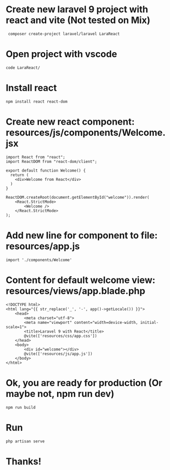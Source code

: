 # Create new laravel 9 project with react and vite (Not tested on Mix)
```
 composer create-project laravel/laravel LaraReact
```
# Open project with vscode
```
code LaraReact/
```
# Install react
```
npm install react react-dom
```

# Create new react component: resources/js/components/Welcome.jsx
```
import React from "react";
import ReactDOM from "react-dom/client";

export default function Welcome() {
  return (
    <div>Welcome from React</div>
  )
}

ReactDOM.createRoot(document.getElementById("welcome")).render(
    <React.StrictMode>
        <Welcome />
    </React.StrictMode>
);
```

# Add new line for component to file: resources/app.js
```
import './components/Welcome'
```

# Content for default welcome view: resources/views/app.blade.php
```
<!DOCTYPE html>
<html lang="{{ str_replace('_', '-', app()->getLocale()) }}">
    <head>
        <meta charset="utf-8">
        <meta name="viewport" content="width=device-width, initial-scale=1">
        <title>Laravel 9 with React</title>
        @vite(['resources/css/app.css'])
    </head>
    <body>
        <div id="welcome"></div>
        @vite(['resources/js/app.js'])
    </body>
</html>
```

# Ok, you are ready for production (Or maybe not, npm run dev)
```
npm run build
```
# Run
```
php artisan serve
```

# Thanks!
